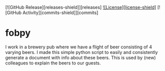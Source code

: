 [![GitHub Release][releases-shield]][releases]
[![License][license-shield]](LICENSE)
[![GitHub Activity][commits-shield]][commits]

# fobpy
I work in a brewery pub where we have a flight of beer consisting of 4 varying beers.
I made this simple python script to easily and consistently generate a document with info about these beers. This is used by (new) colleagues to explain the beers to our guests. 
